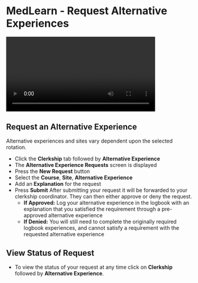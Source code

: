 # MedLearn - Request Alternative Experiences

<video width="80%" controls="controls">
<source src="https://arizona.box.com/shared/static/k35uyeo9evsqnms33itwcf3l9u7qhroa.mp4" type="video/mp4">
</video>

## Request an Alternative Experience
Alternative experiences and sites vary dependent upon the selected rotation.
* Click the **Clerkship** tab followed by **Alternative Experience**
* The **Alternative Experience Requests** screen is displayed
* Press the **New Request** button
* Select the **Course**, **Site**, **Alternative Experience**
* Add an **Explanation** for the request
* Press **Submit**
After submitting your request it will be forwarded to your clerkship coordinator. They can then either approve or deny the request.
    * **If Approved:** Log your alternative experience in the logbook with an explanation that you satisfied the requirement through a pre-approved alternative experience
    * **If Denied:** You will still need to complete the originally required logbook experiences, and cannot satisfy a requirement with the requested alternative experience

## View Status of Request

* To view the status of your request at any time click on **Clerkship** followed by **Alternative Experience**.
